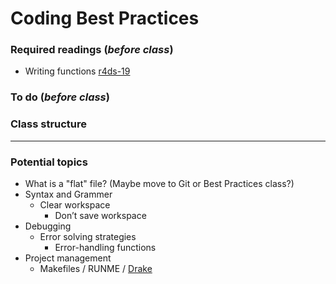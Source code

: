 # Coding Best Practices

### Required readings (_before class_)
- Writing functions [r4ds-19](https://r4ds.had.co.nz/functions.html#functions)

### To do (_before class_)

### Class structure

***
### Potential topics
- What is a "flat" file? (Maybe move to Git or Best Practices class?)
- Syntax and Grammer
	- Clear workspace
        - Don’t save workspace
- Debugging
	- Error solving strategies
        - Error-handling functions
- Project management
	- Makefiles / RUNME / [Drake](https://github.com/Factual/drake)
